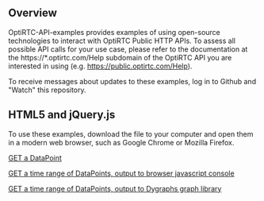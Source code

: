 ## Overview
OptiRTC-API-examples provides examples of using open-source technologies to interact with OptiRTC Public HTTP APIs. To assess all possible API calls for your use case, please refer to the documentation at the https://*.optirtc.com/Help subdomain of the OptiRTC API you are interested in using (e.g. https://public.optirtc.com/Help).

To receive messages about updates to these examples, log in to Github and "Watch" this repository.

## HTML5 and jQuery.js

To use these examples, download the file to your computer and open them in a modern web browser, such as Google Chrome or Mozilla Firefox.

[GET a DataPoint](https://github.com/Geosyntec/OptiRTC-API-examples/blob/master/html%2Bjs-singleDataPointGet.html)

[GET a time range of DataPoints, output to browser javascript console](https://github.com/Geosyntec/OptiRTC-API-examples/blob/master/html%2Bjs-timeSeriesGetWithPaging.html)

[GET a time range of DataPoints, output to Dygraphs graph library](https://github.com/Geosyntec/OptiRTC-API-examples/blob/master/html%2Bjs-timeSeriesGetWithPagingAndChart.html)
